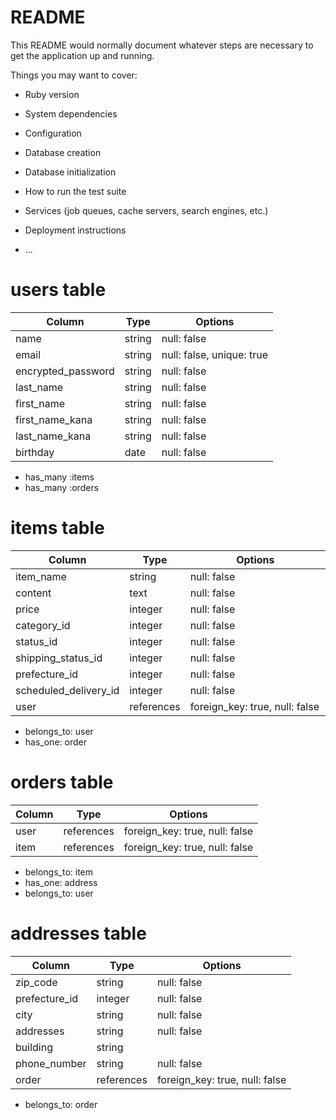 # README

This README would normally document whatever steps are necessary to get the
application up and running.

Things you may want to cover:

* Ruby version

* System dependencies

* Configuration

* Database creation

* Database initialization

* How to run the test suite

* Services (job queues, cache servers, search engines, etc.)

* Deployment instructions

* ...

# users table
|Column               |Type    |Options     |
|--------------------|---------|------------|
|name                |string   |null: false |
|email               |string   |null: false, unique: true|
|encrypted_password  |string   |null: false |
|last_name           |string   |null: false |
|first_name          |string   |null: false |
|first_name_kana     |string   |null: false |
|last_name_kana      |string   |null: false |
|birthday            |date     |null: false |

- has_many :items
- has_many :orders


# items table

|Column              |Type       |Options     |
|--------------------|----------  |------------|
|item_name           |string      |null: false |
|content             |text        |null: false |
|price               |integer     |null: false |
|category_id         |integer    |null: false |
|status_id           |integer    |null: false |
|shipping_status_id     |integer     |null: false |
|prefecture_id       |integer    |null: false |
|scheduled_delivery_id  |integer    |null: false |
|user                |references|foreign_key: true, null: false　|


- belongs_to: user
- has_one: order



# orders table

|Column              |Type        |Options                       |
|--------------------|------------|------------------------------|
|user                |references  |foreign_key: true, null: false|
|item                |references  |foreign_key: true, null: false|

- belongs_to: item
- has_one: address
- belongs_to: user




# addresses table

|Column              |Type        |Options     |
|--------------------|------------|------------|
|zip_code            |string      |null: false |
|prefecture_id |integer    |null: false |
|city                |string      |null: false |
|addresses           |string      |null: false |
|building            |string      |
|phone_number        |string      |null: false |
|order               |references  |foreign_key: true, null: false|

- belongs_to: order




